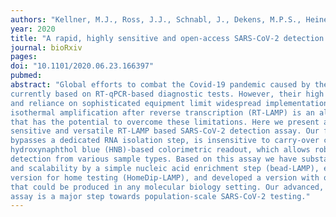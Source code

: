 ```yaml
---
authors: "Kellner, M.J., Ross, J.J., Schnabl, J., Dekens, M.P.S., Heinen, R., Grishkovskaya, I., Bauer, B., Stadlmann, J., Menéndez-Arias, L., Fritsche-Polanz, R., Traugott, M., Seitz, T., Zoufaly, A., Födinger, M., Wenisch, C., Zuber, J., Vienna Covid-19 Diagnostics Initiative (VCDI), **Pauli, A.#**, Brennecke, J.#"
year: 2020
title: "A rapid, highly sensitive and open-access SARS-CoV-2 detection assay for laboratory and home testing"
journal: bioRxiv
pages: 
doi: "10.1101/2020.06.23.166397"
pubmed: 
abstract: "Global efforts to combat the Covid-19 pandemic caused by the beta coronavirus SARS-CoV-2 are
currently based on RT-qPCR-based diagnostic tests. However, their high cost, moderate throughput
and reliance on sophisticated equipment limit widespread implementation. Loop-mediated
isothermal amplification after reverse transcription (RT-LAMP) is an alternative detection method
that has the potential to overcome these limitations. Here we present a rapid, robust, highly
sensitive and versatile RT-LAMP based SARS-CoV-2 detection assay. Our forty-minute procedure
bypasses a dedicated RNA isolation step, is insensitive to carry-over contamination, and uses a
hydroxynaphthol blue (HNB)-based colorimetric readout, which allows robust SARS-CoV-2
detection from various sample types. Based on this assay we have substantially increased sensitivity
and scalability by a simple nucleic acid enrichment step (bead-LAMP), established a pipette-free
version for home testing (HomeDip-LAMP), and developed a version with open source enzymes
that could be produced in any molecular biology setting. Our advanced, universally applicable RTLAMP
assay is a major step towards population-scale SARS-CoV-2 testing."
---
```

